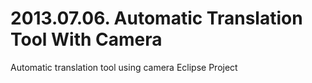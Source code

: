 # 2013.07.06. Automatic Translation Tool With Camera
Automatic translation tool using camera
Eclipse Project
